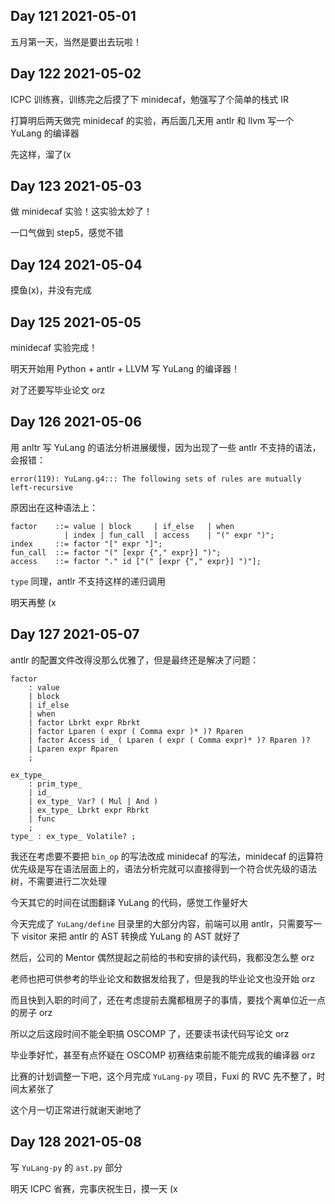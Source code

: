 ## Day 121 2021-05-01

五月第一天，当然是要出去玩啦！

## Day 122 2021-05-02

ICPC 训练赛，训练完之后摸了下 minidecaf，勉强写了个简单的栈式 IR

打算明后两天做完 minidecaf 的实验，再后面几天用 antlr 和 llvm 写一个 YuLang 的编译器

先这样，溜了(x

## Day 123 2021-05-03

做 minidecaf 实验！这实验太妙了！

一口气做到 step5，感觉不错

## Day 124 2021-05-04

摸鱼(x)，并没有完成

## Day 125 2021-05-05

minidecaf 实验完成！

明天开始用 Python + antlr + LLVM 写 YuLang 的编译器！

对了还要写毕业论文 orz

## Day 126 2021-05-06

用 anltr 写 YuLang 的语法分析进展缓慢，因为出现了一些 antlr 不支持的语法，会报错：

```
error(119): YuLang.g4::: The following sets of rules are mutually left-recursive
```

原因出在这种语法上：

```ebnf
factor    ::= value | block     | if_else   | when
            | index | fun_call  | access    | "(" expr ")";
index     ::= factor "[" expr "]";
fun_call  ::= factor "(" [expr {"," expr}] ")";
access    ::= factor "." id ["(" [expr {"," expr}] ")"];
```

`type` 同理，antlr 不支持这样的递归调用

明天再整 (x

## Day 127 2021-05-07

antlr 的配置文件改得没那么优雅了，但是最终还是解决了问题：

```
factor
	: value
	| block
	| if_else
	| when
	| factor Lbrkt expr Rbrkt
	| factor Lparen ( expr ( Comma expr )* )? Rparen
	| factor Access id_ ( Lparen ( expr ( Comma expr)* )? Rparen )?
	| Lparen expr Rparen
	;

ex_type_
	: prim_type_
	| id_
	| ex_type_ Var? ( Mul | And )
	| ex_type_ Lbrkt expr Rbrkt
	| func
	;
type_ : ex_type_ Volatile? ;
```

我还在考虑要不要把 `bin_op` 的写法改成 minidecaf 的写法，minidecaf 的运算符优先级是写在语法层面上的，语法分析完就可以直接得到一个符合优先级的语法树，不需要进行二次处理

今天其它的时间在试图翻译 YuLang 的代码，感觉工作量好大

今天完成了 `YuLang/define` 目录里的大部分内容，前端可以用 antlr，只需要写一下 visitor 来把 antlr 的 AST 转换成 YuLang 的 AST 就好了

然后，公司的 Mentor 偶然提起之前给的书和安排的读代码，我都没怎么整 orz

老师也把可供参考的毕业论文和数据发给我了，但是我的毕业论文也没开始 orz

而且快到入职的时间了，还在考虑提前去魔都租房子的事情，要找个离单位近一点的房子 orz

所以之后这段时间不能全职搞 OSCOMP 了，还要读书读代码写论文 orz

毕业季好忙，甚至有点怀疑在 OSCOMP 初赛结束前能不能完成我的编译器 orz

比赛的计划调整一下吧，这个月完成 `YuLang-py` 项目，Fuxi 的 RVC 先不整了，时间太紧张了

这个月一切正常进行就谢天谢地了

## Day 128 2021-05-08

写 `YuLang-py` 的 `ast.py` 部分

明天 ICPC 省赛，完事庆祝生日，摸一天 (x

